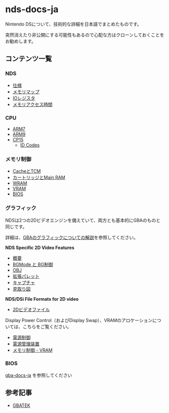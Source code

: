 # nds-docs-ja

Nintendo DSについて、技術的な詳細を日本語でまとめたものです。

突然消えたり非公開にする可能性もあるので心配な方はクローンしておくことをお勧めします。

## コンテンツ一覧

### NDS

- [仕様](spec.md)
- [メモリマップ](memory.md)
- [IOレジスタ](io.md)
- [メモリアクセス時間](memory_timings.md)

### CPU

- [ARM7](https://github.com/pokemium/gba-docs-ja/tree/main/arm7tdmi)
- [ARM9](arm9.md)
- [CP15](./cp15/cp15.md)
  - [ID Codes](./cp15/id_codes.md)

### メモリ制御

- [CacheとTCM](./memctl/cache_tcm.md)
- [カートリッジとMain RAM](./memctl/cart_mainram.md)
- [WRAM](./memctl/wram.md)
- [VRAM](./memctl/vram.md)
- [BIOS](./memctl/bios.md)

### グラフィック

NDSは2つの2Dビデオエンジンを備えていて、両方とも基本的にGBAのものと同じです。

詳細は、[GBAのグラフィックについての解説](https://github.com/pokemium/gba-docs-ja#グラフィック)を参照してください。

**NDS Specific 2D Video Features**

- [概要](./video/stuff.md)
- [BGMode と BG制御](./video/bg_ctl.md)
- [OBJ](./video/objs.md)
- [拡張パレット](./video/extended_palettes.md)
- [キャプチャ](./video/capture.md)
- [見取り図](./video/block_diagram.md)

**NDS/DSi File Formats for 2D video**

- [2Dビデオファイル](./video/files_2d.md)

Display Power Control（およびDisplay Swap）、VRAMのアロケーションについては、こちらをご覧ください。

- [電源制御](./system/power_control.md)
- [電源管理装置](./system/power_management_device.md)
- [メモリ制御 - VRAM](./memctl/vram.md)

### BIOS

[gba-docs-ja](https://github.com/pokemium/gba-docs-ja) を参照してください

## 参考記事

- [GBATEK](https://problemkaputt.de/gbatek.htm)

